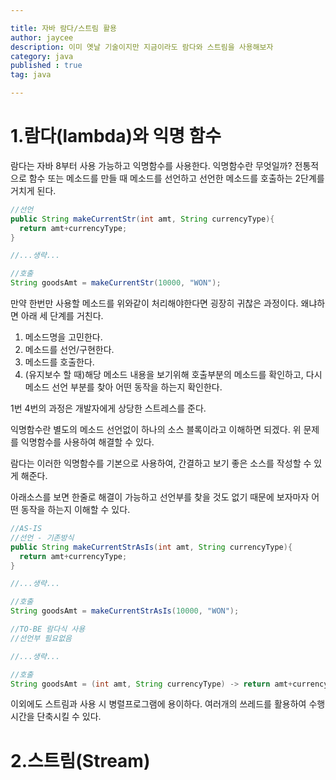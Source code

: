 ```yaml
---

title: 자바 람다/스트림 활용
author: jaycee
description: 이미 옛날 기술이지만 지금이라도 람다와 스트림을 사용해보자
category: java
published : true
tag: java

---
```


# 1.람다(lambda)와 익명 함수
람다는 자바 8부터 사용 가능하고 익명함수를 사용한다.
익명함수란 무엇일까?
전통적으로 함수 또는 메소드를 만들 때 메소드를 선언하고 선언한 메소드를 호출하는 2단계를 거치게 된다.

```java 
//선언
public String makeCurrentStr(int amt, String currencyType){
  return amt+currencyType; 
}

//...생략...

//호출
String goodsAmt = makeCurrentStr(10000, "WON");
```

만약 한번만 사용할 메소드를 위와같이 처리해야한다면 굉장히 귀찮은 과정이다. 왜냐하면 아래 세 단계를 거친다.
1. 메소드명을 고민한다.
2. 메소드를 선언/구현한다.
3. 메소드를 호출한다.
4. (유지보수 할 때)해당 메소드 내용을 보기위해 호출부분의 메소드를 확인하고, 다시 메소드 선언 부분를 찾아 어떤 동작을 하는지 확인한다.

1번 4번의 과정은 개발자에게 상당한 스트레스를 준다. 

익명함수란 별도의 메소드 선언없이 하나의 소스 블록이라고 이해하면 되겠다. 위 문제를 익명함수를 사용하여 해결할 수 있다.
               
람다는 이러한 익명함수를 기본으로 사용하여, 간결하고 보기 좋은 소스를 작성할 수 있게 해준다.

아래소스를 보면 한줄로 해결이 가능하고 선언부를 찾을 것도 없기 때문에 보자마자 어떤 동작을 하는지 이해할 수 있다.
```java 
//AS-IS
//선언 - 기존방식
public String makeCurrentStrAsIs(int amt, String currencyType){
  return amt+currencyType; 
}

//...생략...

//호출
String goodsAmt = makeCurrentStrAsIs(10000, "WON");

//TO-BE 람다식 사용
//선언부 필요없음

//...생략...

//호출
String goodsAmt = (int amt, String currencyType) -> return amt+currencyType;
```

이외에도 스트림과 사용 시 병렬프로그램에 용이하다. 여러개의 쓰레드를 활용하여 수행시간을 단축시킬 수 있다.


# 2.스트림(Stream)
